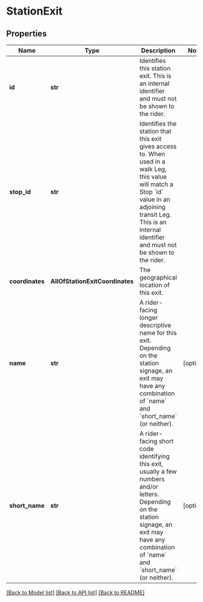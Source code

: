 # StationExit

## Properties
Name | Type | Description | Notes
------------ | ------------- | ------------- | -------------
**id** | **str** | Identifies this station exit. This is an internal identifier and must not be shown to the rider.  | 
**stop_id** | **str** | Identifies the station that this exit gives access to. When used in a walk Leg, this value will match a Stop &#x60;id&#x60; value in an adjoining transit Leg. This is an internal identifier and must not be shown to the rider.  | 
**coordinates** | **AllOfStationExitCoordinates** | The geographical location of this exit.  | 
**name** | **str** | A rider-facing longer descriptive name for this exit. Depending on the station signage, an exit may have any combination of &#x60;name&#x60; and &#x60;short_name&#x60; (or neither).  | [optional] 
**short_name** | **str** | A rider-facing short code identifying this exit, usually a few numbers and/or letters. Depending on the station signage, an exit may have any combination of &#x60;name&#x60; and &#x60;short_name&#x60; (or neither).  | [optional] 

[[Back to Model list]](../README.md#documentation-for-models) [[Back to API list]](../README.md#documentation-for-api-endpoints) [[Back to README]](../README.md)

